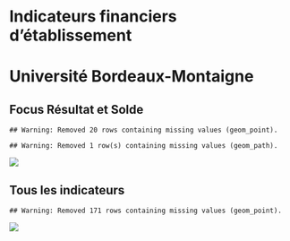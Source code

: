 Indicateurs financiers d’établissement
================

# Université Bordeaux-Montaigne

## Focus Résultat et Solde

    ## Warning: Removed 20 rows containing missing values (geom_point).

    ## Warning: Removed 1 row(s) containing missing values (geom_path).

![](université_bordeaux_montaigne_files/figure-gfm/etab.focus-1.png)<!-- -->

## Tous les indicateurs

    ## Warning: Removed 171 rows containing missing values (geom_point).

![](université_bordeaux_montaigne_files/figure-gfm/etab-1.png)<!-- -->
